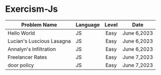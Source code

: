 ﻿# Exercism-Js


| Problem Name                        | Language    | Level    |  Date            |
| ----------------------------------- | ----------- | :------: |  :-----------:   |
| Hello World                         | JS          | Easy     |   June 6,2023    |
| Lucian's Luscious Lasagna           | JS          | Easy     |   June 6,2023    |
| Annalyn's Infiltration              | JS          | Easy     |   June 6,2023    |
| Freelancer Rates                    | JS          | Easy     |   June 7,2023    |
| door policy                         | JS          | Easy     |   June 7,2023    |